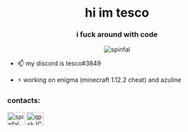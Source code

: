 <h1 align="center">hi im tesco</h1>
<h3 align="center">i fuck around with code</h3>

<p align="center"> <img src="https://komarev.com/ghpvc/?username=spinfal&label=Profile%20views&color=0e75b6&style=flat" alt="spinfal" /> </p>

- 📫 my discord is tesco#3849

- ⚡ working on enigma (minecraft 1.12.2 cheat) and azuline

<h3 align="left">contacts:</h3>
<p align="left">
<a href="https://www.youtube.com/c/spinfal" target="blank"><img align="center" src="https://cdn.jsdelivr.net/npm/simple-icons@3.0.1/icons/youtube.svg" alt="spinfal" height="30" width="40" /></a>
<a href="https://discord.gg/qpskJCZRvp" target="blank"><img align="center" src="https://cdn.jsdelivr.net/npm/simple-icons@3.0.1/icons/discord.svg" alt="qpskJCZRvp" height="30" width="40" /></a>
</p>
